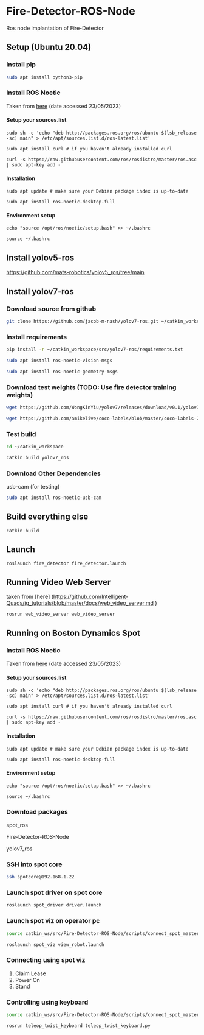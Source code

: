 # Fire-Detector-ROS-Node
 Ros node implantation of Fire-Detector
## Setup (Ubuntu 20.04)
### Install pip
```bash 
sudo apt install python3-pip
```
### Install ROS Noetic
Taken from [here](http://wiki.ros.org/noetic/Installation/Ubuntu) (date accessed 23/05/2023)

#### Setup your sources.list
```
sudo sh -c 'echo "deb http://packages.ros.org/ros/ubuntu $(lsb_release -sc) main" > /etc/apt/sources.list.d/ros-latest.list'
```
```
sudo apt install curl # if you haven't already installed curl
```
```
curl -s https://raw.githubusercontent.com/ros/rosdistro/master/ros.asc | sudo apt-key add -
```
#### Installation
```
sudo apt update # make sure your Debian package index is up-to-date
```
```
sudo apt install ros-noetic-desktop-full
```
#### Environment setup
```
echo "source /opt/ros/noetic/setup.bash" >> ~/.bashrc
```
```
source ~/.bashrc
```
## Install yolov5-ros
https://github.com/mats-robotics/yolov5_ros/tree/main
## Install yolov7-ros
### Download source from github
```bash
git clone https://github.com/jacob-m-nash/yolov7-ros.git ~/catkin_workspace/src/
```
### Install requirements
```bash
pip install -r ~/catkin_workspace/src/yolov7-ros/requirements.txt
```
```bash
sudo apt install ros-noetic-vision-msgs
``` 
```bash
sudo apt install ros-noetic-geometry-msgs

```
### Download test weights (TODO: Use fire detector training weights)
```bash
wget https://github.com/WongKinYiu/yolov7/releases/download/v0.1/yolov7.pt -O /path/to/dir/yolo7.pt
```
```bash
wget https://github.com/amikelive/coco-labels/blob/master/coco-labels-2014_2017.txt -O /path/to/dir/coco.txt
```
### Test build
```bash
cd ~/catkin_workspace
```
```bash
catkin build yolov7_ros
```
### Download Other Dependencies
usb-cam (for testing)
```bash
sudo apt install ros-noetic-usb-cam
``` 
## Build everything else
```
catkin build
```


## Launch
```ROS
roslaunch fire_detector fire_detector.launch 
```

## Running Video Web Server
taken from [here] (https://github.com/Intelligent-Quads/iq_tutorials/blob/master/docs/web_video_server.md )

```ROS
rosrun web_video_server web_video_server
```

## Running on Boston Dynamics Spot
### Install ROS Noetic
Taken from [here](http://wiki.ros.org/noetic/Installation/Ubuntu) (date accessed 23/05/2023)

#### Setup your sources.list
```
sudo sh -c 'echo "deb http://packages.ros.org/ros/ubuntu $(lsb_release -sc) main" > /etc/apt/sources.list.d/ros-latest.list'
```
```
sudo apt install curl # if you haven't already installed curl
```
```
curl -s https://raw.githubusercontent.com/ros/rosdistro/master/ros.asc | sudo apt-key add -
```
#### Installation
```
sudo apt update # make sure your Debian package index is up-to-date
```
```
sudo apt install ros-noetic-desktop-full
```
#### Environment setup
```
echo "source /opt/ros/noetic/setup.bash" >> ~/.bashrc
```
```
source ~/.bashrc
```
### Download packages
spot_ros

Fire-Detector-ROS-Node

yolov7_ros

### SSH into spot core
```bash
ssh spotcore@192.168.1.22
```
### Launch spot driver on spot core
```bash
roslaunch spot_driver driver.launch
```

### Launch spot viz on operator pc
```bash
source catkin_ws/src/Fire-Detector-ROS-Node/scripts/connect_spot_master.sh
```
```bash
roslaunch spot_viz view_robot.launch
```
### Connecting using spot viz
1. Claim Lease
2. Power On
3. Stand

### Controlling using keyboard
```bash
source catkin_ws/src/Fire-Detector-ROS-Node/scripts/connect_spot_master.sh
```
```bash
rosrun teleop_twist_keyboard teleop_twist_keyboard.py
```